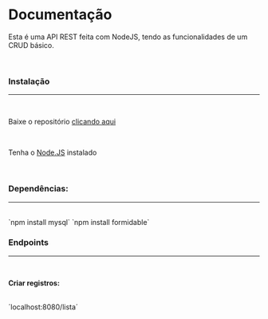 # Documentação  

<p>Esta é uma API REST feita com NodeJS, tendo as funcionalidades de um CRUD básico.</p>
<br>
<h3>Instalação</h3>
<hr>
<br>
<p>Baixe o repositório <a href='https://github.com/Guilherme0112/Curso-Node/archive/refs/heads/main.zip'>clicando aqui</a></p>
<br>
<p>Tenha o <a href='https://nodejs.org/pt/download/package-manager'>Node.JS</a> instalado</p>
<br>
<h3>Dependências:</h3>
<hr>
<br>
`npm install mysql`
`npm install formidable`

<h3>Endpoints</h3>
<hr>
<br>
<p><strong>Criar registros: </strong></p>
<br>
´localhost:8080/lista´
<br>